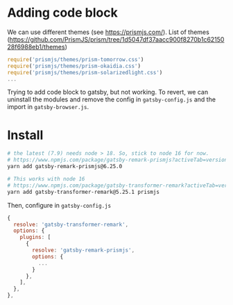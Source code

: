 # Adding code block

We can use different themes (see https://prismjs.com/). List of themes (https://github.com/PrismJS/prism/tree/1d5047df37aacc900f8270b1c6215028f6988eb1/themes)

```js
require('prismjs/themes/prism-tomorrow.css')
require('prismjs/themes/prism-okaidia.css')
require('prismjs/themes/prism-solarizedlight.css')
...
```

Trying to add code block to gatsby, but not working. To revert, we can uninstall the modules and remove the config in `gatsby-config.js` and the import in `gatsby-browser.js`.

# Install

```bash
# the latest (7.9) needs node > 18. So, stick to node 16 for now.
# https://www.npmjs.com/package/gatsby-remark-prismjs?activeTab=versions
yarn add gatsby-remark-prismjs@6.25.0

# This works with node 16
# https://www.npmjs.com/package/gatsby-transformer-remark?activeTab=versions
yarn add gatsby-transformer-remark@5.25.1 prismjs
```

Then, configure in `gatsby-config.js`

```js
{
  resolve: 'gatsby-transformer-remark',
  options: {
    plugins: [
      {
        resolve: 'gatsby-remark-prismjs',
        options: {
          ...
        }
      },
    ],
  },
},
```

